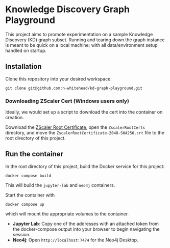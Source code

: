 # Knowledge Discovery Graph Playground

This project aims to promote experimentation on a sample Knowledge Discovery (KD) graph subset. Running and tearing down the graph instance is meant to be quick on a local machine; with all data/environment setup handled on startup.

## Installation

Clone this repository into your desired workspace:

    git clone git@github.com:n-whitehead/kd-graph-playground.git

### Downloading ZScaler Cert (Windows users only)

Ideally, we would set up a script to download the cert into the container on creation.

Download the [ZScaler Root Certificate](https://elsevier.atlassian.net/wiki/download/attachments/59535175745/ZscalerRootCerts.zip), open the `ZscalerRootCerts` directory, and move the `ZscalerRootCertificate-2048-SHA256.crt` file to the root directory of this project.

## Run the container

In the root directory of this project, build the Docker service for this project:

    docker compose build

This will build the `jupyter-lab` and `neo4j` containers.

Start the container with

    docker compose up

which will mount the appropriate volumes to the container.
* **Jupyter Lab**: Copy one of the addresses with an attached token from the docker-compose output into your browser to begin navigating the session.
* **Neo4j**: Open `http://localhost:7474` for the Neo4j Desktop.